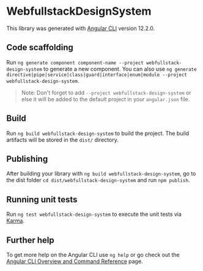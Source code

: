 # WebfullstackDesignSystem

This library was generated with [Angular CLI](https://github.com/angular/angular-cli) version 12.2.0.

## Code scaffolding

Run `ng generate component component-name --project webfullstack-design-system` to generate a new component. You can also use `ng generate directive|pipe|service|class|guard|interface|enum|module --project webfullstack-design-system`.
> Note: Don't forget to add `--project webfullstack-design-system` or else it will be added to the default project in your `angular.json` file. 

## Build

Run `ng build webfullstack-design-system` to build the project. The build artifacts will be stored in the `dist/` directory.

## Publishing

After building your library with `ng build webfullstack-design-system`, go to the dist folder `cd dist/webfullstack-design-system` and run `npm publish`.

## Running unit tests

Run `ng test webfullstack-design-system` to execute the unit tests via [Karma](https://karma-runner.github.io).

## Further help

To get more help on the Angular CLI use `ng help` or go check out the [Angular CLI Overview and Command Reference](https://angular.io/cli) page.
